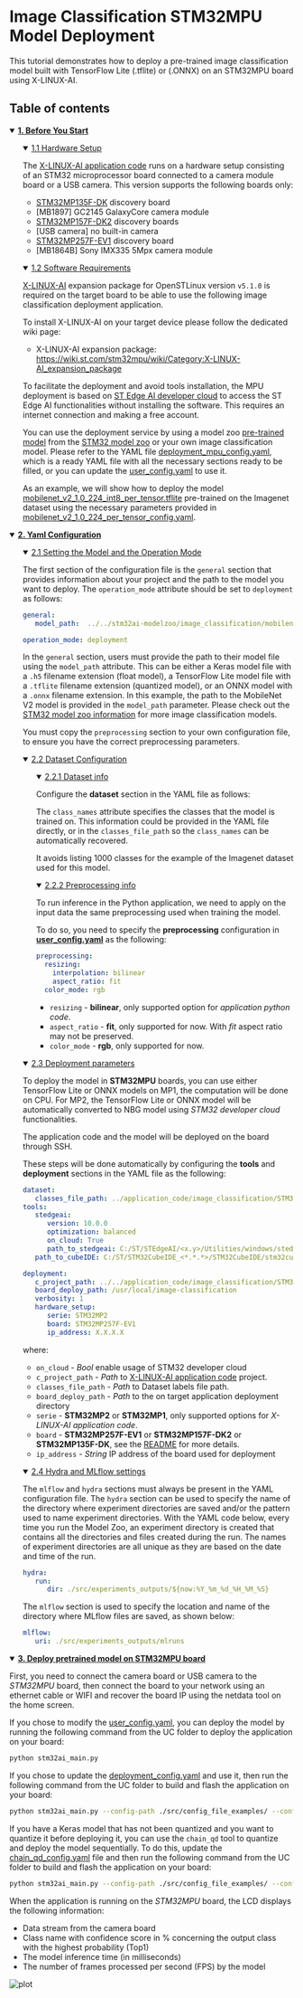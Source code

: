 # Image Classification STM32MPU Model Deployment

This tutorial demonstrates how to deploy a pre-trained image classification model built with TensorFlow Lite (.tflite) or (.ONNX) on an STM32MPU board using X-LINUX-AI.

## <a id="">Table of contents</a>

<details open><summary><a href="#1"><b>1. Before You Start</b></a></summary><a id="1"></a>
<ul><details open><summary><a href="#1-1">1.1 Hardware Setup</a></summary><a id="1-1"></a>

The [X-LINUX-AI application code](../../application_code/image_classification/STM32MP-LINUX/README.md) runs on a hardware setup consisting of an STM32 microprocessor board connected to a camera module board or a USB camera. This version supports the following boards only:

- [STM32MP135F-DK](https://www.st.com/en/evaluation-tools/stm32mp135f-dk) discovery board
- [MB1897] GC2145 GalaxyCore camera module
- [STM32MP157F-DK2](https://www.st.com/en/evaluation-tools/stm32mp157f-dk2) discovery boards
- [USB camera] no built-in camera
- [STM32MP257F-EV1](https://www.st.com/en/evaluation-tools/stm32mp257f-ev1) discovery board
- [MB1864B] Sony IMX335 5Mpx camera module

</details></ul>
<ul><details open><summary><a href="#1-2">1.2 Software Requirements</a></summary><a id="1-2"></a>

[X-LINUX-AI](https://www.st.com/en/embedded-software/x-linux-ai.html) expansion package for OpenSTLinux version `v5.1.0` is required on the target board to be able to use the following image classification deployment application.

To install X-LINUX-AI on your target device please follow the dedicated wiki page:

- X-LINUX-AI expansion package: https://wiki.st.com/stm32mpu/wiki/Category:X-LINUX-AI_expansion_package

To facilitate the deployment and avoid tools installation, the MPU deployment is based on [ST Edge AI developer cloud](https://stedgeai-dc.st.com/home) to access the ST Edge AI functionalities without installing the software. This requires an internet connection and making a free account.

You can use the deployment service by using a model zoo [pre-trained model](README_MODELS.md) from the [STM32 model zoo](https://github.com/STMicroelectronics/stm32ai-modelzoo/tree/master/image_classification/) or your own image classification model. Please refer to the YAML file [deployment_mpu_config.yaml](../src/config_file_examples/deployment_mpu_config.yaml), which is a ready YAML file with all the necessary sections ready to be filled, or you can update the [user_config.yaml](../user_config.yaml) to use it.

As an example, we will show how to deploy the model [mobilenet_v2_1.0_224_int8_per_tensor.tflite](https://github.com/STMicroelectronics/stm32ai-modelzoo/blob/master/image_classification/mobilenetv2/Public_pretrainedmodel_public_dataset/ImageNet/mobilenet_v2_1.0_224/mobilenet_v2_1.0_224_int8_per_tensor.tflite) pre-trained on the Imagenet dataset using the necessary parameters provided in [mobilenet_v2_1.0_224_per_tensor_config.yaml](https://github.com/STMicroelectronics/stm32ai-modelzoo/blob/master/image_classification/mobilenetv2/Public_pretrainedmodel_public_dataset/ImageNet/mobilenet_v2_1.0_224/mobilenet_v2_1.0_224_per_tensor_config.yaml).

</details></ul>
</details>
<details open><summary><a href="#2"><b>2. Yaml Configuration</b></a></summary><a id="2"></a>

<ul><details open><summary><a href="#2-1">2.1 Setting the Model and the Operation Mode</a></summary><a id="2-1"></a>

The first section of the configuration file is the `general` section that provides information about your project and the path to the model you want to deploy. The `operation_mode` attribute should be set to `deployment` as follows:

```yaml
general:
   model_path:  ../../stm32ai-modelzoo/image_classification/mobilenetv2/ST_pretrainedmodel_public_dataset/flowers/mobilenet_v2_0.35_128_fft/mobilenet_v2_0.35_128_fft_int8.tflite

operation_mode: deployment
```

In the `general` section, users must provide the path to their model file using the `model_path` attribute. This can be either a Keras model file with a `.h5` filename extension (float model), a TensorFlow Lite model file with a `.tflite` filename extension (quantized model), or an ONNX model with a `.onnx` filename extension.
In this example, the path to the MobileNet V2 model is provided in the `model_path` parameter. Please check out the [STM32 model zoo information](README_MODELS.md) for more image classification models.

You must copy the `preprocessing` section to your own configuration file, to ensure you have the correct preprocessing parameters.

</details></ul>
<ul><details open><summary><a href="#2-2">2.2 Dataset Configuration</a></summary><a id="2-2"></a>
<ul><details open><summary><a href="#2-2-1">2.2.1 Dataset info</a></summary><a id="2-2-1"></a>

Configure the **dataset** section in the YAML file as follows:

The `class_names` attribute specifies the classes that the model is trained on. This information could be provided in the YAML file directly, or in the `classes_file_path` so the `class_names` can be automatically recovered.

It avoids listing 1000 classes for the example of the Imagenet dataset used for this model.

</details></ul>
<ul><details open><summary><a href="#2-2-2">2.2.2 Preprocessing info</a></summary><a id="2-2-2"></a>

To run inference in the Python application, we need to apply on the input data the same preprocessing used when training the model.

To do so, you need to specify the **preprocessing** configuration in **[user_config.yaml](../user_config.yaml)** as the following:

```yaml
preprocessing:
  resizing:
    interpolation: bilinear
    aspect_ratio: fit
  color_mode: rgb
```

- `resizing` - **bilinear**, only supported option for *application python code*.
- `aspect_ratio` - **fit**, only supported for now. With *fit* aspect ratio may not be preserved.
- `color_mode` - **rgb**, only supported for now.

</details></ul>
</details></ul>
<ul><details open><summary><a href="#2-3">2.3 Deployment parameters</a></summary><a id="2-3"></a>

To deploy the model in **STM32MPU** boards, you can use either TensorFlow Lite or ONNX models on MP1, the computation will be done on CPU. For MP2, the TensorFlow Lite or ONNX model will be automatically converted to NBG model using *STM32 developer cloud* functionalities.

The application code and the model will be deployed on the board through SSH.

These steps will be done automatically by configuring the **tools** and **deployment** sections in the YAML file as the following:

```yaml
dataset: 
   classes_file_path: ../application_code/image_classification/STM32MP-LINUX/Resources/labels_imagenet_2012.txt
tools:
   stedgeai:
      version: 10.0.0
      optimization: balanced
      on_cloud: True
      path_to_stedgeai: C:/ST/STEdgeAI/<x.y>/Utilities/windows/stedgeai.exe
   path_to_cubeIDE: C:/ST/STM32CubeIDE_<*.*.*>/STM32CubeIDE/stm32cubeide.exe

deployment:
   c_project_path: ../../application_code/image_classification/STM32MP-LINUX/
   board_deploy_path: /usr/local/image-classification
   verbosity: 1
   hardware_setup:
      serie: STM32MP2
      board: STM32MP257F-EV1
      ip_address: X.X.X.X
```

where:
- `on_cloud` - *Bool* enable usage of STM32 developer cloud
- `c_project_path` - *Path* to [X-LINUX-AI application code](../../application_code/image_classification/STM32MP-LINUX/README.md) project.
- `classes_file_path` - *Path* to Dataset labels file path.
- `board_deploy_path` - *Path* to the on target application deployment directory
- `serie` - **STM32MP2** or **STM32MP1**, only supported options for *X-LINUX-AI application code*.
- `board` - **STM32MP257F-EV1** or **STM32MP157F-DK2** or **STM32MP135F-DK**, see the [README](../../application_code/image_classification/STM32MP-LINUX/README.md) for more details.
- `ip_address` - *String* IP address of the board used for deployment

</details></ul>
<ul><details open><summary><a href="#2-4">2.4 Hydra and MLflow settings</a></summary><a id="2-4"></a>

The `mlflow` and `hydra` sections must always be present in the YAML configuration file. The `hydra` section can be used to specify the name of the directory where experiment directories are saved and/or the pattern used to name experiment directories. With the YAML code below, every time you run the Model Zoo, an experiment directory is created that contains all the directories and files created during the run. The names of experiment directories are all unique as they are based on the date and time of the run.

```yaml
hydra:
   run:
      dir: ./src/experiments_outputs/${now:%Y_%m_%d_%H_%M_%S}
```

The `mlflow` section is used to specify the location and name of the directory where MLflow files are saved, as shown below:

```yaml
mlflow:
   uri: ./src/experiments_outputs/mlruns
```

</details></ul>
</details>
<details open><summary><a href="#3"><b>3. Deploy pretrained model on STM32MPU board</b></a></summary><a id="3"></a>

First, you need to connect the camera board or USB camera to the *STM32MPU* board, then connect the board to your network using an ethernet cable or WIFI and recover the board IP using the netdata tool on the home screen.

If you chose to modify the [user_config.yaml](../user_config.yaml), you can deploy the model by running the following command from the UC folder to deploy the application on your board:

```bash
python stm32ai_main.py
```
If you chose to update the [deployment_config.yaml](../src/config_file_examples/deployment_mpu_config.yaml) and use it, then run the following command from the UC folder to build and flash the application on your board:

```bash
python stm32ai_main.py --config-path ./src/config_file_examples/ --config-name deployment_mpu_config.yaml
```

If you have a Keras model that has not been quantized and you want to quantize it before deploying it, you can use the `chain_qd` tool to quantize and deploy the model sequentially. To do this, update the [chain_qd_config.yaml](../src/config_file_examples/chain_qd_config.yaml) file and then run the following command from the UC folder to build and flash the application on your board:

```bash
python stm32ai_main.py --config-path ./src/config_file_examples/ --config-name chain_qd_config.yaml
```

When the application is running on the *STM32MPU* board, the LCD displays the following information:
- Data stream from the camera board
- Class name with confidence score in % concerning the output class with the highest probability (Top1)
- The model inference time (in milliseconds)
- The number of frames processed per second (FPS) by the model

![plot](img/output_mpu_application.JPG)

</details>
